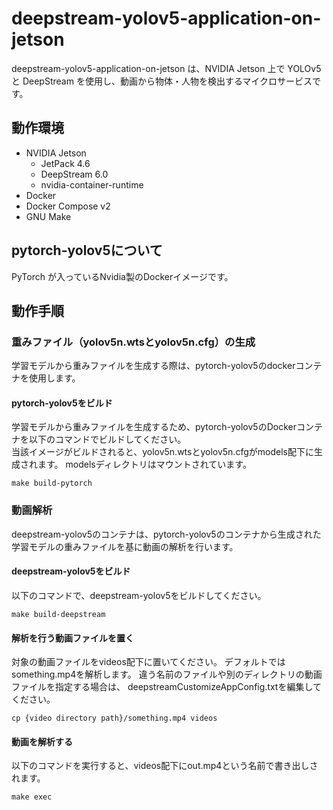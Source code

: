 # deepstream-yolov5-application-on-jetson
deepstream-yolov5-application-on-jetson は、NVIDIA Jetson 上で YOLOv5 と DeepStream を使用し、動画から物体・人物を検出するマイクロサービスです。


## 動作環境

* NVIDIA Jetson
    * JetPack 4.6
    * DeepStream 6.0
    * nvidia-container-runtime
* Docker
* Docker Compose v2
* GNU Make

## pytorch-yolov5について
PyTorch が入っているNvidia製のDockerイメージです。

## 動作手順

### 重みファイル（yolov5n.wtsとyolov5n.cfg）の生成

学習モデルから重みファイルを生成する際は、pytorch-yolov5のdockerコンテナを使用します。  
#### pytorch-yolov5をビルド
学習モデルから重みファイルを生成するため、pytorch-yolov5のDockerコンテナを以下のコマンドでビルドしてください。  
当該イメージがビルドされると、yolov5n.wtsとyolov5n.cfgがmodels配下に生成されます。
modelsディレクトリはマウントされています。
```
make build-pytorch
```

### 動画解析
deepstream-yolov5のコンテナは、pytorch-yolov5のコンテナから生成された学習モデルの重みファイルを基に動画の解析を行います。
#### deepstream-yolov5をビルド
以下のコマンドで、deepstream-yolov5をビルドしてください。  

```
make build-deepstream
```

#### 解析を行う動画ファイルを置く
対象の動画ファイルをvideos配下に置いてください。
デフォルトではsomething.mp4を解析します。
違う名前のファイルや別のディレクトリの動画ファイルを指定する場合は、
deepstreamCustomizeAppConfig.txtを編集してください。
```
cp {video directory path}/something.mp4 videos
```

#### 動画を解析する
以下のコマンドを実行すると、videos配下にout.mp4という名前で書き出しされます。
```
make exec
```
